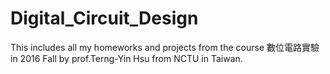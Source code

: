 # Digital_Circuit_Design
This includes all my homeworks and projects from the course 數位電路實驗 in 2016 Fall by prof.Terng-Yin Hsu from NCTU in Taiwan.



